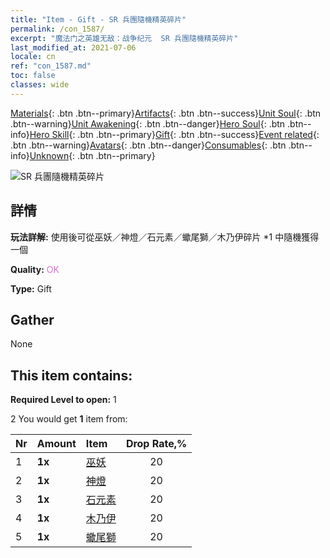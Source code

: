 ```yaml
---
title: "Item - Gift - SR 兵團隨機精英碎片"
permalink: /con_1587/
excerpt: "魔法门之英雄无敌：战争纪元  SR 兵團隨機精英碎片"
last_modified_at: 2021-07-06
locale: cn
ref: "con_1587.md"
toc: false
classes: wide
---
```

 [Materials](/ItemsCN/){: .btn .btn--primary}[Artifacts](/ItemsCN/Artifacts/){: .btn .btn--success}[Unit Soul](/ItemsCN/UnitSoul/){: .btn .btn--warning}[Unit Awakening](/ItemsCN/UnitAwakening/){: .btn .btn--danger}[Hero Soul](/ItemsCN/HeroSoul/){: .btn .btn--info}[Hero Skill](/ItemsCN/HeroSkill/){: .btn .btn--primary}[Gift](/ItemsCN/Gift/){: .btn .btn--success}[Event related](/ItemsCN/Events/){: .btn .btn--warning}[Avatars](/ItemsCN/Avatars/){: .btn .btn--danger}[Consumables](/ItemsCN/Consumables/){: .btn .btn--info}[Unknown](/ItemsCN/Unknown/){: .btn .btn--primary}

 ![SR 兵團隨機精英碎片](/images/t/i_907182.png)

## 詳情
 **玩法詳解:** 使用後可從巫妖／神燈／石元素／蠍尾獅／木乃伊碎片 *1 中隨機獲得一個

 **Quality:** <span style="color: #DA70D6">OK</span>

 **Type:** Gift

## Gather

  None

## This item contains:

 **Required Level to open:** 1

 2 You would get **1** item  from:

  | Nr | Amount |     Item    | Drop Rate,% |
  |:---|:-------|:------------|:---------:|
  | 1 |  **1x** | [巫妖](/cn/Items/unt_212/) | 20 | 
  | 2 |  **1x** | [神燈](/cn/Items/unt_239/) | 20 | 
  | 3 |  **1x** | [石元素](/cn/Items/unt_266/) | 20 | 
  | 4 |  **1x** | [木乃伊](/cn/Items/unt_215/) | 20 | 
  | 5 |  **1x** | [蠍尾獅](/cn/Items/unt_249/) | 20 | 
